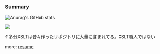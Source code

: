 <!--
**YuMuuu/YuMuuu** is a ✨ _special_ ✨ repository because its `README.md` (this file) appears on your GitHub profile.

Here are some ideas to get you started:

- 🔭 I’m currently working on ...
- 🌱 I’m currently learning ...
- 👯 I’m looking to collaborate on ...
- 🤔 I’m looking for help with ...
- 💬 Ask me about ...
- 📫 How to reach me: ...
- 😄 Pronouns: ...
- ⚡ Fun fact: ...
-->

### Summary

![Anurag's GitHub stats](https://github-readme-stats.vercel.app/api?username=YuMuuu&show_icons=true&theme=dracula)


<!--
![](https://github-readme-stats.vercel.app/api/pin/?username=YuMuuu&repo={リポジトリ名})
-->

![](https://github-readme-stats.vercel.app/api/top-langs/?username=YuMuuu&theme=dracula)

↑多分XSLTは昔々作ったリポジトリに大量に含まれてる。XSLT職人ではない

more: [resume](https://www.resume.id/curelemonade)


